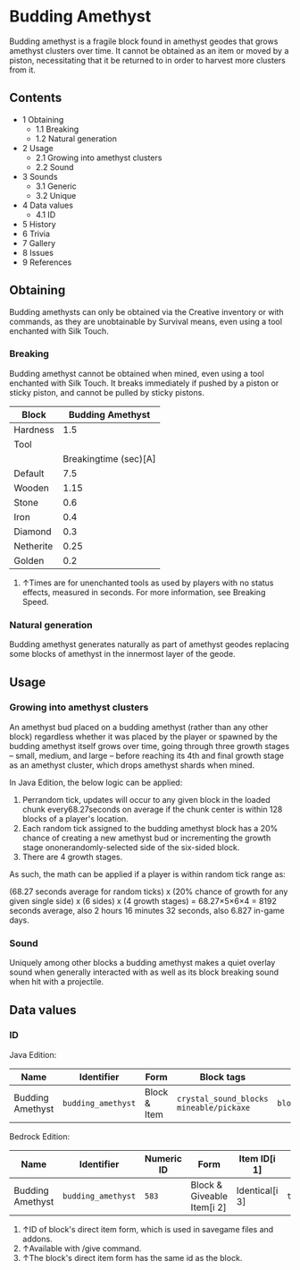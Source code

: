 # Budding Amethyst
Budding amethyst is a fragile block found in amethyst geodes that grows amethyst clusters over time. It cannot be obtained as an item or moved by a piston, necessitating that it be returned to in order to harvest more clusters from it.

## Contents
- 1 Obtaining
	- 1.1 Breaking
	- 1.2 Natural generation
- 2 Usage
	- 2.1 Growing into amethyst clusters
	- 2.2 Sound
- 3 Sounds
	- 3.1 Generic
	- 3.2 Unique
- 4 Data values
	- 4.1 ID
- 5 History
- 6 Trivia
- 7 Gallery
- 8 Issues
- 9 References

## Obtaining
Budding amethysts can only be obtained via the Creative inventory or with commands, as they are unobtainable by Survival means, even using a tool enchanted with Silk Touch.

### Breaking
Budding amethyst cannot be obtained when mined, even using a tool enchanted with Silk Touch. It breaks immediately if pushed by a piston or sticky piston, and cannot be pulled by sticky pistons.

| Block     | Budding Amethyst      |
|-----------|-----------------------|
| Hardness  | 1.5                   |
| Tool      |                       |
|           | Breakingtime (sec)[A] |
| Default   | 7.5                   |
| Wooden    | 1.15                  |
| Stone     | 0.6                   |
| Iron      | 0.4                   |
| Diamond   | 0.3                   |
| Netherite | 0.25                  |
| Golden    | 0.2                   |

1. ↑Times are for unenchanted tools as used by players with no status effects, measured in seconds. For more information, see Breaking Speed.

### Natural generation
Budding amethyst generates naturally as part of amethyst geodes replacing some blocks of amethyst in the innermost layer of the geode.


## Usage
### Growing into amethyst clusters
An amethyst bud placed on a budding amethyst (rather than any other block) regardless whether it was placed by the player or spawned by the budding amethyst itself grows over time, going through three growth stages – small, medium, and large – before reaching its 4th and final growth stage as an amethyst cluster, which drops amethyst shards when mined.

In Java Edition, the below logic can be applied:

1. Perrandom tick, updates will occur to any given block in the loaded chunk every68.27seconds on average if the chunk center is within 128 blocks of a player's location.
2. Each random tick assigned to the budding amethyst block has a 20% chance of creating a new amethyst bud or incrementing the growth stage ononerandomly-selected side of the six-sided block.
3. There are 4 growth stages.

As such, the math can be applied if a player is within random tick range as:

(68.27 seconds average for random ticks) x (20% chance of growth for any given single side) x (6 sides) x (4 growth stages) = 68.27×5×6×4 = 8192 seconds average, also 2 hours 16 minutes 32 seconds, also 6.827 in-game days.

### Sound
Uniquely among other blocks a budding amethyst makes a quiet overlay sound when generally interacted with as well as its block breaking sound when hit with a projectile.

## Data values
### ID
Java Edition:

| Name             | Identifier         | Form         | Block tags                                    | Translation key                    |
|------------------|--------------------|--------------|-----------------------------------------------|------------------------------------|
| Budding Amethyst | `budding_amethyst` | Block & Item | `crystal_sound_blocks`<br/>`mineable/pickaxe` | `block.minecraft.budding_amethyst` |

Bedrock Edition:

| Name             | Identifier         | Numeric ID | Form                       | Item ID[i 1]   | Translation key              |
|------------------|--------------------|------------|----------------------------|----------------|------------------------------|
| Budding Amethyst | `budding_amethyst` | `583`      | Block & Giveable Item[i 2] | Identical[i 3] | `tile.budding_amethyst.name` |

1. ↑ID of block's direct item form, which is used in savegame files and addons.
2. ↑Available with /give command.
3. ↑The block's direct item form has the same id as the block.



